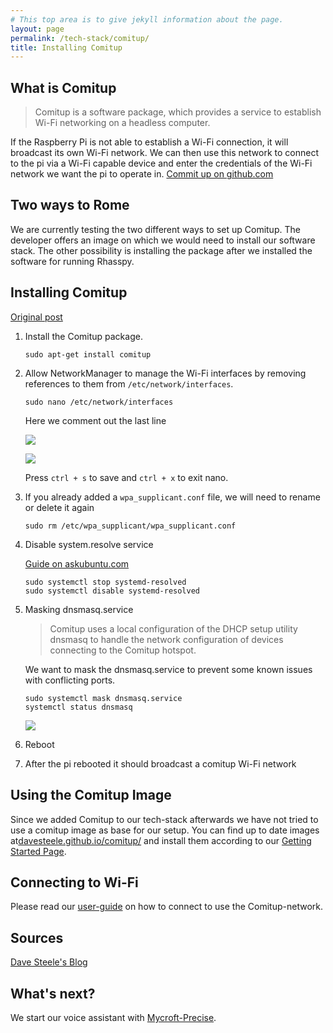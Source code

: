 ```yaml
---
# This top area is to give jekyll information about the page.
layout: page
permalink: /tech-stack/comitup/
title: Installing Comitup
---
```


## What is Comitup

>Comitup is a software package, which provides a service to establish Wi-Fi networking on a headless computer.

If the Raspberry Pi is not able to establish a Wi-Fi connection, it will broadcast its own Wi-Fi network. We can then use this 
network to connect to the pi via a Wi-Fi capable device and enter the credentials of the Wi-Fi network we want the pi to 
operate in.
[Commit up on github.com](https://github.com/davesteele/comitup)

## Two ways to Rome

We are currently testing the two different ways to set up Comitup. The developer offers an image on which we would need
to install our software stack. The other possibility is installing the package after we installed the software for running
Rhasspy.

## Installing Comitup
[Original post](https://github.com/davesteele/comitup/wiki/Installing-Comitup)

1. Install the Comitup package. 

   ```sudo apt-get install comitup```

2. Allow NetworkManager to manage the Wi-Fi interfaces by removing references to them from `/etc/network/interfaces`.

    ```sudo nano /etc/network/interfaces```

    Here we comment out the last line

    ![](../../assets/comitup-network-interfaces-1.png)

    ![](../../assets/comitup-network-interfaces-2.png)

    Press ``ctrl + s`` to save and ``ctrl + x`` to exit nano.

3. If you already added a `wpa_supplicant.conf` file, we will need to rename or delete it again

    ```sudo rm /etc/wpa_supplicant/wpa_supplicant.conf```

4. Disable system.resolve service

    [Guide on askubuntu.com](https://askubuntu.com/questions/898605/how-to-disable-systemd-resolved-and-resolve-dns-with-dnsmasq)

    ```
    sudo systemctl stop systemd-resolved
    sudo systemctl disable systemd-resolved
    ```

5. Masking dnsmasq.service

    > Comitup uses a local configuration of the DHCP setup utility dnsmasq to handle the network configuration of devices
    connecting to the Comitup hotspot. 

    We want to mask the dnsmasq.service to prevent some known issues with conflicting ports.

    ```
    sudo systemctl mask dnsmasq.service
    systemctl status dnsmasq
    ```

    ![](../../assets/comitup-network-interfaces-3.png)

6. Reboot

7. After the pi rebooted it should broadcast a comitup Wi-Fi network
    
## Using the Comitup Image

Since we added Comitup to our tech-stack afterwards we have not tried to use a comitup image as base for our setup. You 
can find up to date images at[davesteele.github.io/comitup/](https://davesteele.github.io/comitup/) and install them
according to our [Getting Started Page](../setup.md).

## Connecting to Wi-Fi

Please read our [user-guide](../users/wi-fi.md) on how to connect to use the Comitup-network.

## Sources
[Dave Steele's Blog](https://davesteele.github.io/comitup/)

## What's next?

We start our voice assistant with [Mycroft-Precise](./mycroft.md).


